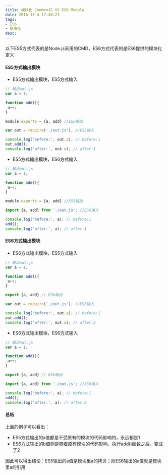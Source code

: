 ```yaml
---
title: 模块化 CommonJS VS ES6 Module
date: 2016-11-4 17:46:21
tags:
- ES6
- 模块化
desc:
---
```


以下ES5方式代表的是Node.js采用的CMD，ES6方式代表的是ES6提供的模块化定义

<!-- more -->

#### ES5方式输出模块

- ES5方式输出模块，ES5方式输入

```js
// 输出out.js
var a = 1;

function add(){
 a++;
}

module.exports = {a, add} //ES5输出
```

```js
var out = require('./out.js'); //ES5输入

console.log('before:', out.a); // before:1
out.add();
console.log('after:', out.a); // after:1
```

- ES5方式输出模块，ES6方式输入

```js
// 输出out.js
var a = 1;

function add(){
 a++;
}

module.exports = {a, add} //ES5输出
```

```js
import {a, add} from './out.js'; //ES6输入

console.log('before:', a); // before:1
add();
console.log('after:', a); // after:1
```

#### ES6方式输出模块

- ES6方式输出模块，ES5方式输入

```js
// 输出out.js
var a = 1;

function add(){
 a++;
}

export {a, add} // ES6输出
```

```js
var out = require('./out.js'); //ES5输入

console.log('before:', out.a); // before:1
out.add();
console.log('after:', out.a); // after:2
```

- ES6方式输出模块，ES6方式输入

```js
// 输出out.js
var a = 1;

function add(){
 a++;
}

export {a, add} // ES6输出
```

```js
import {a, add} from './out.js'; //ES6输入

console.log('before:', a); // before:1
add();
console.log('after:', a); // after:2
```

#### 总结

上面的例子可以看出：

- ES5方式输出的a值都是不受原有的模块的代码影响的，永远都是1
- ES6方式输出的b值则是随着原有模块的代码影响，执行add()函数之后，变成了2

因此可以得出结论：ES5输出的a值是模块里a的拷贝；而ES6输出的a值就是模块里a的引用